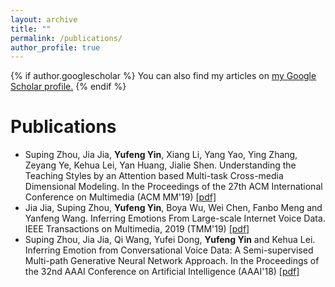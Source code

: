 ```yaml
---
layout: archive
title: ""
permalink: /publications/
author_profile: true
---
```


{% if author.googlescholar %}
  You can also find my articles on <u><a href="{{author.googlescholar}}">my Google Scholar profile</a>.</u>
{% endif %}

Publications
======
* Suping Zhou, Jia Jia, **Yufeng Yin**, Xiang Li, Yang Yao, Ying Zhang, Zeyang Ye, Kehua Lei, Yan Huang, Jialie Shen. Understanding the Teaching Styles by an Attention based Multi-task Cross-media Dimensional Modeling. In the Proceedings of the 27th ACM International Conference on Multimedia (ACM MM'19) [[pdf]](https://yufengyin.github.io/files/mm19.pdf)
* Jia Jia, Suping Zhou, **Yufeng Yin**, Boya Wu, Wei Chen, Fanbo Meng and Yanfeng Wang. Inferring Emotions From Large-scale Internet Voice Data. IEEE Transactions on Multimedia, 2019 (TMM'19) [[pdf]](https://yufengyin.github.io/files/tmm19.pdf)
* Suping Zhou, Jia Jia, Qi Wang, Yufei Dong, **Yufeng Yin** and Kehua Lei. Inferring Emotion from Conversational Voice Data: A Semi-supervised Multi-path Generative Neural Network Approach. In the Proceedings of the 32nd AAAI Conference on Artificial Intelligence (AAAI'18) [[pdf]](https://yufengyin.github.io/files/aaai18.pdf)
